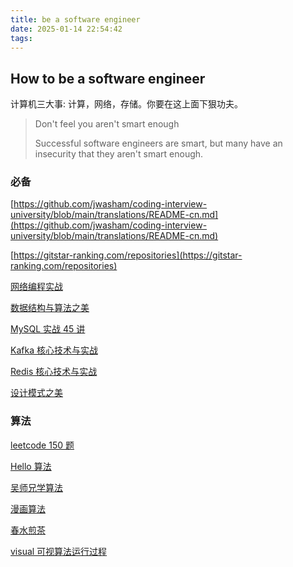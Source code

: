 ```yaml
---
title: be a software engineer
date: 2025-01-14 22:54:42
tags:
---
```


## How to be a software engineer

计算机三大事: 计算，网络，存储。你要在这上面下狠功夫。

> Don't feel you aren't smart enough
>  
> Successful software engineers are smart, but many have an insecurity that they aren't smart enough.

### 必备

[https://github.com/jwasham/coding-interview-university/blob/main/translations/README-cn.md](https://github.com/jwasham/coding-interview-university/blob/main/translations/README-cn.md)

[https://gitstar-ranking.com/repositories](https://gitstar-ranking.com/repositories)

[网络编程实战](https://freegeektime.com/posts/100032701/)

[数据结构与算法之美](https://freegeektime.com/posts/100017301/)

[MySQL 实战 45 讲](https://freegeektime.com/posts/100020801/)

[Kafka 核心技术与实战](https://freegeektime.com/posts/100029201/)

[Redis 核心技术与实战](https://freegeektime.com/posts/100056701/)

[设计模式之美](https://freegeektime.com/posts/100039001/)

### 算法

[leetcode 150 题](https://leetcode.cn/studyplan/top-interview-150/)

[Hello 算法](https://www.hello-algo.com/chapter_hashing/hash_collision/)

[吴师兄学算法](https://www.cxyxiaowu.com/)

[漫画算法](https://mp.weixin.qq.com/s/yimfkNYF_tIJJqUIzV7TFA)

[春水煎茶](https://writings.sh/algorithms)

[visual 可视算法运行过程](https://visualgo.net/en)
